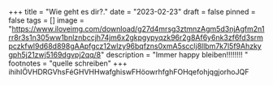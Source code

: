 +++
title = "Wie geht es dir?."
date = "2023-02-23"
draft = false
pinned = false
tags = []
image = "https://www.iloveimg.com/download/g27d4mrsg3ztmnzAgm5d3njAgfm2n1rr8r3s1n305ww1bnlznbccjh74jm6x2gkpgypyqzk96r2g8Af6y6nk3zf6fd3srmpczkfwl9d68d898gAApfgcz12wlzy96bqfzns0xmA5scclj8llbm7k7l5f9Ahzkygph5j21zwj5169dgvpj2qq/8"
description = "Immer happy bleiben!!!!!!!! "
footnotes = "quelle schreiben"
+++
ihihIÖVHDRGVhsFéGHVHHwafghiswFHöowrhfghFOHqefohjqgjorhoJQF